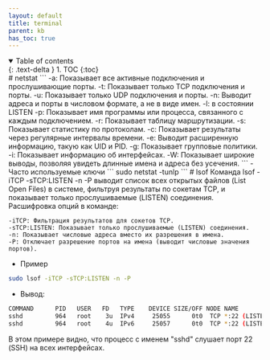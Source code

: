 ```yaml
---
layout: default
title: terminal
parent: kb
has_toc: true
---
```

<details open markdown="block">
  <summary>
    Table of contents
  </summary>
  {: .text-delta }
1. TOC
{:toc}
</details>
# netstat
```
    -a: Показывает все активные подключения и прослушивающие порты.
    -t: Показывает только TCP подключения и порты.
    -u: Показывает только UDP подключения и порты.
    -n: Выводит адреса и порты в числовом формате, а не в виде имен.
    -l: в состоянии LISTEN
    -p: Показывает имя программы или процесса, связанного с каждым подключением.
    -r: Показывает таблицу маршрутизации.
    -s: Показывает статистику по протоколам.
    -c: Показывает результаты через регулярные интервалы времени.
    -e: Выводит расширенную информацию, такую как UID и PID.
    -g: Показывает групповые политики.
    -i: Показывает информацию об интерфейсах.
    -W: Показывает широкие выводы, позволяя увидеть длинные имена и адреса без усечения.
```
 - Часто используемые ключи
```
sudo netstat -tunlp
```
# lsof 
Команда lsof -iTCP -sTCP:LISTEN -n -P выводит список всех открытых файлов (List Open Files) в системе, фильтруя результаты по сокетам TCP, и показывает только прослушиваемые (LISTEN) соединения. Расшифровка опций в команде:

    -iTCP: Фильтрация результатов для сокетов TCP.
    -sTCP:LISTEN: Показывает только прослушиваемые (LISTEN) соединения.
    -n: Показывает числовые адреса вместо их разрешения в имена.
    -P: Отключает разрешение портов на имена (выводит числовые значения портов).
 - Пример
```bash
sudo lsof -iTCP -sTCP:LISTEN -n -P
```

 - Вывод:
```bash
COMMAND      PID   USER   FD   TYPE    DEVICE SIZE/OFF NODE NAME
sshd         964   root    3u  IPv4     25055      0t0  TCP *:22 (LISTEN)
sshd         964   root    4u  IPv6     25057      0t0  TCP *:22 (LISTEN)
```
В этом примере видно, что процесс с именем "sshd" слушает порт 22 (SSH) на всех интерфейсах.
